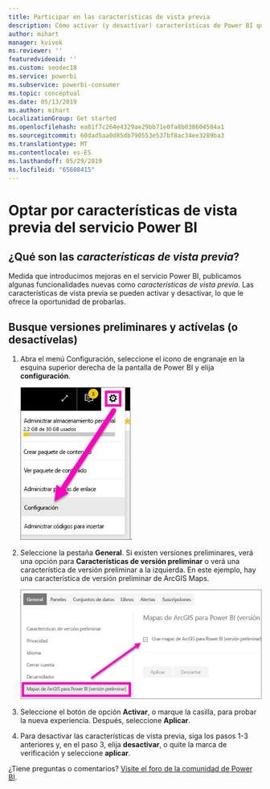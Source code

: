 ```yaml
---
title: Participar en las características de vista previa
description: Cómo activar (y desactivar) características de Power BI que se encuentran en vista previa.
author: mihart
manager: kvivek
ms.reviewer: ''
featuredvideoid: ''
ms.custom: seodec18
ms.service: powerbi
ms.subservice: powerbi-consumer
ms.topic: conceptual
ms.date: 05/13/2019
ms.author: mihart
LocalizationGroup: Get started
ms.openlocfilehash: ea81f7c264e4329ae29bb71e0fa8b038604504a1
ms.sourcegitcommit: 60dad5aa0d85db790553e537bf8ac34ee3289ba3
ms.translationtype: MT
ms.contentlocale: es-ES
ms.lasthandoff: 05/29/2019
ms.locfileid: "65608415"
---
```

# <a name="opt-in-for-power-bi-service-preview-features"></a>Optar por características de vista previa del servicio Power BI
## <a name="what-are-preview-features"></a>¿Qué son las *características de vista previa*?
Medida que introducimos mejoras en el servicio Power BI, publicamos algunas funcionalidades nuevas como *características de vista previa*. Las características de vista previa se pueden activar y desactivar, lo que le ofrece la oportunidad de probarlas.


## <a name="find-previews-and-turn-them-on-and-off"></a>Busque versiones preliminares y actívelas (o desactívelas)
1. Abra el menú Configuración, seleccione el icono de engranaje en la esquina superior derecha de la pantalla de Power BI y elija **configuración**.
   
   ![Menú Configuración](./media/end-user-preview-features/power-bi-settings.png).
2. Seleccione la pestaña **General**. Si existen versiones preliminares, verá una opción para **Características de versión preliminar** o verá una característica de versión preliminar a la izquierda.  En este ejemplo, hay una característica de versión preliminar de ArcGIS Maps. 
   
   ![Pestaña General](./media/end-user-preview-features/power-bi-preview-arcgis.png)
3. Seleccione el botón de opción **Activar**, o marque la casilla, para probar la nueva experiencia. Después, seleccione **Aplicar**.
4. Para desactivar las características de vista previa, siga los pasos 1-3 anteriores y, en el paso 3, elija **desactivar**, o quite la marca de verificación y seleccione **aplicar**.


¿Tiene preguntas o comentarios? [Visite el foro de la comunidad de Power BI](http://community.powerbi.com/t5/Navigation-Preview-Forum/bd-p/NavigationPreview).

